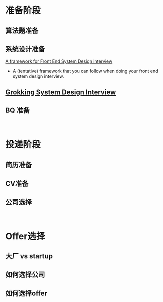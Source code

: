 # 准备阶段

## 算法题准备

## 系统设计准备

[A framework for Front End System Design interview](https://pietropassarelli.com/front-end-system-design.html)
- A (tentative) framework that you can follow when doing your front end system design interview.

[Grokking System Design Interview](https://github.com/Jeevan-kumar-Raj/Grokking-System-Design)
- 



## BQ 准备


<br>

# 投递阶段

## 简历准备

## CV准备

## 公司选择

<br>

# Offer选择

## 大厂 vs startup

## 如何选择公司

## 如何选择offer
